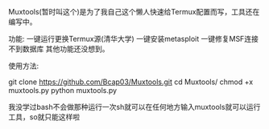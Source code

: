 Muxtools(暂时叫这个)是为了我自己这个懒人快速给Termux配置而写，工具还在编写中。

功能:
一键运行更换Termux源(清华大学)
一键安装metasploit
一键修复MSF连接不到数据库
其他功能还没想到。

使用方法:

git clone https://github.com/Bcap03/Muxtools.git
cd Muxtools/
chmod +x muxtools.py
python muxtools.py

我没学过bash不会做那种运行一次sh就可以在任何地方输入muxtools就可以运行工具，so就只能这样啦
